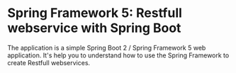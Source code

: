# Spring Framework 5: Restfull webservice with Spring Boot

The application is a simple Spring Boot 2 / Spring Framework 5 web application. It's help you to understand how to use the Spring Framework to create Restfull webservices.
